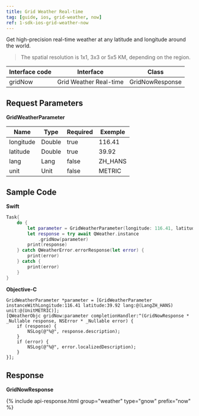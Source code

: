 ```yaml
---
title: Grid Weather Real-time
tag: [guide, ios, grid-weather, now]
ref: 1-sdk-ios-grid-weather-now
---
```


Get high-precision real-time weather at any latitude and longitude around the world.

> The spatial resolution is 1x1, 3x3 or 5x5 KM, depending on the region.

| Interface code          | Interface     | Class            |
| --------------------------- | ---- | ------------------ |
| gridNow |  Grid Weather Real-time| GridNowResponse |


## Request Parameters 

**GridWeatherParameter**

| Name  | Type | Required | Exemple |
| -------- | -------- | ---- | ------ |
| longitude | Double | true | 116.41 |
| latitude | Double | true | 39.92 |
| lang | Lang | false | ZH_HANS |
| unit | Unit | false | METRIC |

## Sample Code

**Swift**

```swift
Task{
    do {
        let parameter = GridWeatherParameter(longitude: 116.41, latitude: 39.92)
        let response = try await QWeather.instance
            .gridNow(parameter)
        print(response)
    } catch QWeatherError.errorResponse(let error) {
        print(error)
    } catch {
        print(error)
    }
}
```

**Objective-C**

```objc
GridWeatherParameter *parameter = [GridWeatherParameter instanceWithLongitude:116.41 latitude:39.92 lang:@(LangZH_HANS) unit:@(UnitMETRIC)];
[QWeatherObjc gridNow:parameter completionHandler:^(GridNowResponse * _Nullable response, NSError * _Nullable error) {
    if (response) {
        NSLog(@"%@", response.description);
    }
    if (error) {
        NSLog(@"%@", error.localizedDescription);
    }
}];
```

## Response

**GridNowResponse**

{% include api-response.html group="weather" type="gnow" prefix="now"  %}
